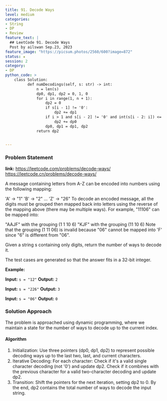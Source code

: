 ```yaml
---
title: 91. Decode Ways
level: medium
categories:
- String
- DP
- Review
feature_text: |
  ## LeetCode 91. Decode Ways
  Post by ailswan Sep.23, 2023
feature_image: "https://picsum.photos/2560/600?image=872"
status: ★
session: 2
category:
- DP
python_code: >
    class Solution:
          def numDecodings(self, s: str) -> int:
              n = len(s)
              dp0, dp1, dp2 = 0, 1, 0
              for i in range(1, n + 1):
                  dp2 = 0
                  if s[i - 1] != '0':
                      dp2 += dp1
                  if i > 1 and s[i - 2] != '0' and int(s[i - 2: i]) <= 26:  
                      dp2 += dp0
                  dp0, dp1 = dp1, dp2
              return dp2

   
---
```


### Problem Statement
**link:**
https://leetcode.com/problems/decode-ways/
https://leetcode.cn/problems/decode-ways/

A message containing letters from A-Z can be encoded into numbers using the following mapping:

'A' -> "1"
'B' -> "2"
...
'Z' -> "26"
To decode an encoded message, all the digits must be grouped then mapped back into letters using the reverse of the mapping above (there may be multiple ways). For example, "11106" can be mapped into:

"AAJF" with the grouping (1 1 10 6)
"KJF" with the grouping (11 10 6)
Note that the grouping (1 11 06) is invalid because "06" cannot be mapped into 'F' since "6" is different from "06".

Given a string s containing only digits, return the number of ways to decode it.

The test cases are generated so that the answer fits in a 32-bit integer.


**Example:**

**Input:** `s = "12"`
**Output:** `2`
 
**Input:** `s = "226"`
**Output:** `3`

**Input:** `s = "06"`
**Output:** `0`
 

### Solution Approach
The problem is approached using dynamic programming, where we maintain a state for the number of ways to decode up to the current index.
 
#### Algorithm
 
1. Initialization: Use three pointers (dp0, dp1, dp2) to represent possible decoding ways up to the last two, last, and current characters.
2. Iterative Decoding: For each character:
Check if it's a valid single character decoding (not '0') and update dp2.
Check if it combines with the previous character for a valid two-character decoding and update dp2.
3. Transition: Shift the pointers for the next iteration, setting dp2 to 0.
By the end, dp2 contains the total number of ways to decode the input string.